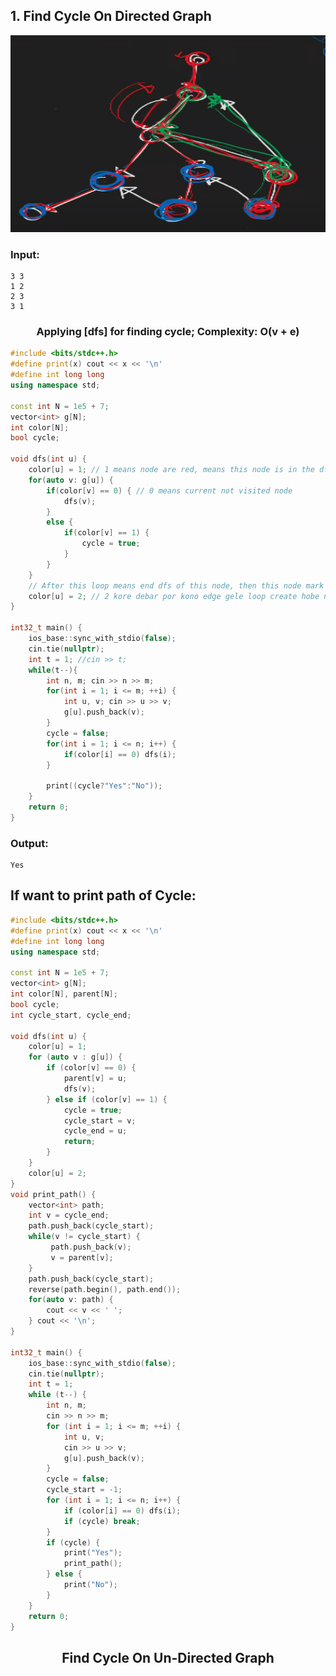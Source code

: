 <div>
<h2 align="left"> 1. Find Cycle On Directed Graph </h2> 
<div align="center">
  <img src="https://github.com/Rabbi-hasan0/Course-phase-01/blob/main/Graph%20algo/Graph-visual/3.png" width="560" height="315">
</div>



### Input:
```
3 3
1 2
2 3
3 1
```

<h3 align="center"> Applying [dfs] for finding cycle;  Complexity: O(v + e) </h3> 

```c++
#include <bits/stdc++.h>
#define print(x) cout << x << '\n'
#define int long long
using namespace std;

const int N = 1e5 + 7;
vector<int> g[N];
int color[N]; 
bool cycle; 

void dfs(int u) {
    color[u] = 1; // 1 means node are red, means this node is in the dfs and current not end dfs, if any edges connect this node then must cycle..
    for(auto v: g[u]) {
        if(color[v] == 0) { // 0 means current not visited node
            dfs(v);
        }
        else {
            if(color[v] == 1) {
                cycle = true;
            }
        }
    }
    // After this loop means end dfs of this node, then this node mark as visited
    color[u] = 2; // 2 kore debar por kono edge gele loop create hobe na but 2 kore rakhci karon eita visited eita ar visit korte hobe na
}

int32_t main() {
    ios_base::sync_with_stdio(false);
    cin.tie(nullptr);
    int t = 1; //cin >> t;
    while(t--){
        int n, m; cin >> n >> m;
        for(int i = 1; i <= m; ++i) {
            int u, v; cin >> u >> v;
            g[u].push_back(v);
        }
        cycle = false;
        for(int i = 1; i <= n; i++) {
            if(color[i] == 0) dfs(i);
        }
        
        print((cycle?"Yes":"No"));
    }
    return 0;
}
```
### Output:
```
Yes
```

## If want to print path of Cycle:
```c++
#include <bits/stdc++.h>
#define print(x) cout << x << '\n'
#define int long long
using namespace std;

const int N = 1e5 + 7;
vector<int> g[N];
int color[N], parent[N];
bool cycle;
int cycle_start, cycle_end;

void dfs(int u) {
    color[u] = 1;
    for (auto v : g[u]) {
        if (color[v] == 0) {
            parent[v] = u;
            dfs(v);
        } else if (color[v] == 1) {
            cycle = true;
            cycle_start = v;
            cycle_end = u;
            return;
        }
    }
    color[u] = 2;
}
void print_path() {
    vector<int> path;
    int v = cycle_end;
    path.push_back(cycle_start);
    while(v != cycle_start) {
         path.push_back(v);
         v = parent[v];
    }
    path.push_back(cycle_start);
    reverse(path.begin(), path.end());
    for(auto v: path) {
        cout << v << ' ';
    } cout << '\n';
}

int32_t main() {
    ios_base::sync_with_stdio(false);
    cin.tie(nullptr);
    int t = 1;
    while (t--) {
        int n, m;
        cin >> n >> m;
        for (int i = 1; i <= m; ++i) {
            int u, v;
            cin >> u >> v;
            g[u].push_back(v);
        }
        cycle = false;
        cycle_start = -1;
        for (int i = 1; i <= n; i++) {
            if (color[i] == 0) dfs(i);
            if (cycle) break;
        }
        if (cycle) {
            print("Yes");
            print_path();
        } else {
            print("No");
        }
    }
    return 0;
}
```
</div>

<div>
  <h2 align="center"> Find Cycle On Un-Directed Graph </h2>
</div>
